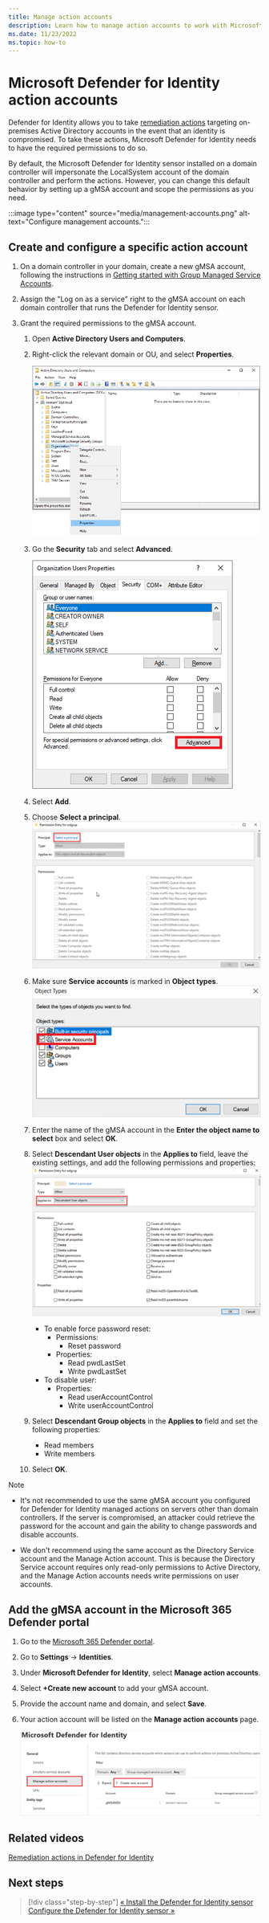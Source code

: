 ```yaml
---
title: Manage action accounts
description: Learn how to manage action accounts to work with Microsoft Defender for Identity.
ms.date: 11/23/2022
ms.topic: how-to
---
```


# Microsoft Defender for Identity action accounts

Defender for Identity allows you to take [remediation actions](remediation-actions.md) targeting on-premises Active Directory accounts in the event that an identity is compromised. To take these actions, Microsoft Defender for Identity needs to have the required permissions to do so.

By default, the Microsoft Defender for Identity sensor installed on a domain controller will impersonate the LocalSystem account of the domain controller and perform the actions. However, you can change this default behavior by setting up a gMSA account and scope the permissions as you need.

:::image type="content" source="media/management-accounts.png" alt-text="Configure management accounts.":::

## Create and configure a specific action account

1. On a domain controller in your domain, create a new gMSA account, following the instructions in [Getting started with Group Managed Service Accounts](/windows-server/security/group-managed-service-accounts/getting-started-with-group-managed-service-accounts).
1. Assign the "Log on as a service" right to the gMSA account on each domain controller that runs the Defender for Identity sensor.

1. Grant the required permissions to the gMSA account.
    1. Open **Active Directory Users and Computers**.
    1. Right-click the relevant domain or OU, and select **Properties**.

        ![Select properties of domain or OU.](media/domain-properties.png)
    1. Go the **Security** tab and select **Advanced**.

        ![Advanced security settings.](media/advanced-security.png)

    1. Select **Add**.
    1. Choose **Select a principal**.
        ![Choose select a principal.](media/select-principal.png)
    1. Make sure **Service accounts** is marked in **Object types**.
        ![Select service accounts as object types.](media/object-types.png)
    1. Enter the name of the gMSA account in the **Enter the object name to select** box and select **OK**.
    1. Select **Descendant User objects** in the **Applies to** field, leave the existing settings, and add the following permissions and properties:
        ![Set permissions and properties.](media/permission-entry.png)
        - To enable force password reset:
            - Permissions:
                - Reset password
            - Properties:
                - Read pwdLastSet
                - Write pwdLastSet
        - To disable user:
            - Properties:
                - Read userAccountControl
                - Write userAccountControl
    1. Select **Descendant Group objects** in the **Applies to** field and set the following properties:

        - Read members
        - Write members
    1. Select **OK**.

> [!NOTE]
>
> - It's not recommended to use the same gMSA account you configured for Defender for Identity managed actions on servers other than domain controllers. If the server is compromised, an attacker could retrieve the password for the account and gain the ability to change passwords and disable accounts.
>
> - We don't recommend using the same account as the Directory Service account and the Manage Action account. This is because the Directory Service account requires only read-only permissions to Active Directory, and the Manage Action accounts needs write permissions on user accounts.

## Add the gMSA account in the Microsoft 365 Defender portal

1. Go to the [Microsoft 365 Defender portal](https://security.microsoft.com).
1. Go to **Settings** -> **Identities**.
1. Under **Microsoft Defender for Identity**, select **Manage action accounts**.
1. Select **+Create new account** to add your gMSA account.
1. Provide the account name and domain, and select **Save**.
1. Your action account will be listed on the **Manage action accounts** page.

      ![Create action account.](media/manage-action-accounts.png)

## Related videos

[Remediation actions in Defender for Identity](https://www.microsoft.com/videoplayer/embed/RE4U7Pe)

## Next steps

> [!div class="step-by-step"]
> [« Install the Defender for Identity sensor](install-sensor.md)
> [Configure the Defender for Identity sensor »](configure-sensor-settings.md)
